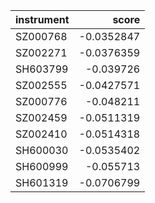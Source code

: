 | instrument   |      score |
|:-------------|-----------:|
| SZ000768     | -0.0352847 |
| SZ002271     | -0.0376359 |
| SH603799     | -0.039726  |
| SZ002555     | -0.0427571 |
| SZ000776     | -0.048211  |
| SZ002459     | -0.0511319 |
| SZ002410     | -0.0514318 |
| SH600030     | -0.0535402 |
| SH600999     | -0.055713  |
| SH601319     | -0.0706799 |